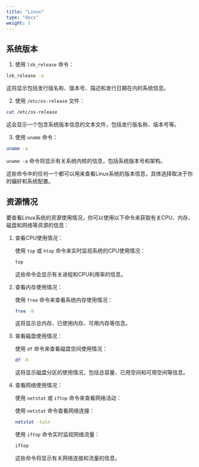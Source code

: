 ```yaml
---
title: "Linux"
type: "docs"
weight: 1
---
```


## 系统版本

1. 使用 `lsb_release` 命令：

```bash
lsb_release -a
```

这将显示包括发行版名称、版本号、描述和发行日期在内的系统信息。

2. 使用 `/etc/os-release` 文件：

```bash
cat /etc/os-release
```

这会显示一个包含系统版本信息的文本文件，包括发行版名称、版本号等。

3. 使用 `uname` 命令：

```bash
uname -a
```

`uname -a` 命令将显示有关系统内核的信息，包括系统版本号和架构。

这些命令中的任何一个都可以用来查看Linux系统的版本信息，具体选择取决于你的偏好和系统配置。

## 资源情况

要查看Linux系统的资源使用情况，你可以使用以下命令来获取有关CPU、内存、磁盘和网络等资源的信息：

1. 查看CPU使用情况：

   使用 `top` 或 `htop` 命令来实时监视系统的CPU使用情况：

   ```bash
   top
   ```

   这些命令会显示有关进程和CPU利用率的信息。

2. 查看内存使用情况：

   使用 `free` 命令来查看系统内存使用情况：

   ```bash
   free -h
   ```

   这将显示总内存、已使用内存、可用内存等信息。

3. 查看磁盘使用情况：

   使用 `df` 命令来查看磁盘空间使用情况：

   ```bash
   df -h
   ```

   这将显示磁盘分区的使用情况，包括总容量、已用空间和可用空间等信息。

4. 查看网络使用情况：

   使用 `netstat` 或 `iftop` 命令来查看网络活动：

   使用 `netstat` 命令查看网络连接：

   ```bash
   netstat -tuln
   ```

   使用 `iftop` 命令实时监视网络流量：

   ```bash
   iftop
   ```

   这些命令将显示有关网络连接和流量的信息。
